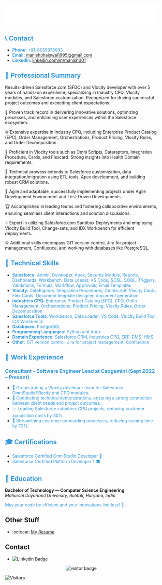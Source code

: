 <h1 align="center">
  <img src="https://github.com/manish-phalswal/manish-phalswal/blob/main/name.svg" />
</h1>
<!-- Contact Section -->
<h2><span style="color:#3498DB;">📞 Contact</span></h2>

- <span style="color:#3498DB;">**Phone:** +91-8059975933</span>
- <span style="color:#3498DB;">**Email:** [manishphalswal1995@gmail.com](mailto:manishphalswal1995@gmail.com)</span>
- <span style="color:#3498DB;">**LinkedIn:** [linkedin.com/in/manish001](https://www.linkedin.com/in/manish001)</span>

<!-- Professional Summary Section -->
<h2><span style="color:#3498DB;">💼 Professional Summary</span></h2>

Results-driven Salesforce.com (SFDC) and Vlocity developer with over 5 years of hands-on experience, specializing in Industry CPQ, Vlocity modules, and Salesforce customization. Recognized for driving successful project outcomes and exceeding client expectations.

🚀 Proven track record in delivering innovative solutions, optimizing processes, and enhancing user experiences within the Salesforce ecosystem.

🌐 Extensive expertise in Industry CPQ, including Enterprise Product Catalog (EPC), Order Management, Orchestrations, Product Pricing, Vlocity Rules, and Order Decomposition.

🎯 Proficient in Vlocity tools such as Omni Scripts, Dataraptors, Integration Procedure, Cards, and Flexcard. Strong insights into Health Domain requirements.

🔧 Technical prowess extends to Salesforce customization, data integration/migration using ETL tools, Apex development, and building robust CRM solutions.

🔄 Agile and adaptable, successfully implementing projects under Agile Development Environment and Test-Driven Developments.

🏆 Accomplished in leading teams and fostering collaborative environments, ensuring seamless client interactions and solution discussions.

💡 Expert in utilizing Salesforce.com Sandbox Deployments and employing Vlocity Build Tool, Change-sets, and IDX Workbench for efficient deployments.

⚙️ Additional skills encompass GIT version control, Jira for project management, Confluence, and working with databases like PostgreSQL.

<!-- Feel free to customize further based on your specific achievements and experiences. -->

<!-- Technical Skills Section -->
<h2><span style="color:#3498DB;">🔧 Technical Skills</span></h2>

- <span style="color:#3498DB;">**Salesforce:** Admin, Developer, Apex, Security Module, Reports, Dashboards, Workbench, Data Loader, VS Code, SOSL, SOQL, Triggers, Validations, Formula, Workflow, Approvals, Email Templates</span>
- <span style="color:#3498DB;">**Vlocity:** DataRaptors, Integration Procedures, Omniscript, Vlocity Cards, Flex Cards, Document template designer, document generation</span>
- <span style="color:#3498DB;">**Industries CPQ:** Enterprise Product Catalog (EPC), CPQ, Order Management, Orchestrations, Product Pricing, Vlocity Rules, Order Decomposition</span>
- <span style="color:#3498DB;">**Salesforce Tools:** Workbench, Data Loader, VS Code, Vlocity Build Tool, IDX Workbench</span>
- <span style="color:#3498DB;">**Databases:** PostgreSQL</span>
- <span style="color:#3498DB;">**Programming Languages:** Python and Apex</span>
- <span style="color:#3498DB;">**Domain Experience:** Salesforce CRM, Industries CPQ, ERP, DMS, HMS</span>
- <span style="color:#3498DB;">**Other:** GIT version control, Jira for project management, Confluence</span>

<!-- Work Experience Section -->
<h2><span style="color:#3498DB;">💼 Work Experience</span></h2>

### <span style="color:#3498DB;">Consultant - Software Engineer Lead at Capgemini (Sept 2022 – Present)</span>

- <span style="color:#3498DB;">🎯 Orchestrating a Vlocity developer team for Salesforce OmniStudio/Vlocity and CPQ modules.</span>
- <span style="color:#3498DB;">🚀 Conducting technical demonstrations, ensuring a strong connection between client needs and project outcomes.</span>
- <span style="color:#3498DB;">📉 Leading Salesforce industries CPQ projects, reducing customer acquisition costs by 30%.</span>
- <span style="color:#3498DB;">🔄 Streamlining customer onboarding processes, reducing training time by 70%.</span>

<!-- Additional Work Experience Sections -->

<!-- Certifications Section -->
<h2><span style="color:#3498DB;">🎓 Certifications</span></h2>

- <span style="color:#3498DB;">Salesforce Certified OmniStudio Developer 🧙</span>
- <span style="color:#3498DB;">Salesforce Certified Platform Developer 1 🎓</span>

<!-- Education Section -->
<h2><span style="color:#3498DB;">🏫 Education</span></h2>

**Bachelor of Technology — Computer Science Engineering**  
*Maharshi Dayanand University, Rohtak, Haryana, India*

<span style="color:#3498DB;">May your code be efficient and your innovations limitless! 🌟</span>

## Other Stuff
  - :octocat: [My Resume](https://drive.google.com/file/d/1io5UYTOKCzsz3z4oHm2oa7Go9ZWcrbmT/view?usp=drivesdk)

## Contact
- [![Linkedin Badge](https://img.shields.io/badge/-manish-blue?style=flat-square&logo=Linkedin&logoColor=white&link=https://www.linkedin.com/in/manish001/)](https://www.linkedin.com/in/manish001/) 

<p  align="center">
  <img src="https://visitor-badge.glitch.me/badge?page_id=manish-phalswal.353990664" alt="visitor badge"/>
</p>

<!-- Visitor Counter Badge -->
![Visitors](https://visitor-badge.glitch.me/badge?page_id=manish-phalswal.353990664)
